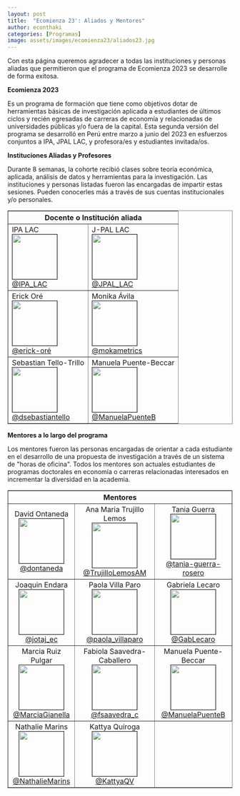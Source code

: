 ```yaml
---
layout: post
title:  "Ecomienza 23': Aliados y Mentores"
author: econthaki
categories: [Programas]
image: assets/images/ecomienza23/aliados23.jpg
---
```

Con esta página queremos agradecer a todas las instituciones y personas aliadas que permitieron que el programa de Ecomienza 2023 se desarrolle de forma exitosa.


**Ecomienza 2023**

Es un programa de formación que tiene como objetivos dotar de herramientas básicas de investigación aplicada a estudiantes de últimos ciclos y recién egresadas de carreras de economía y relacionadas de universidades públicas y/o fuera de la capital. Esta segunda versión del programa se desarrolló en Perú entre marzo a junio del 2023 en esfuerzos conjuntos a IPA, JPAL LAC, y profesora/es y estudiantes invitada/os. 


**Instituciones Aliadas y Profesores**

Durante 8 semanas, la cohorte recibió clases sobre teoría económica, aplicada, análisis de datos y herramientas para la investigación. Las instituciones y personas listadas fueron las encargadas de impartir estas sesiones. Pueden conocerles más a través de sus cuentas institucionales y/o personales.

<table  border="1" bordercolor="gray" align="center" style="width:100%">
  <tr>
        <th colspan="3">Docente o Institución aliada</th> 
  </tr>  
  <tr>
    <td>IPA LAC <br /><img src="{{ site.baseurl }}/assets/images/eco22/ipalat.jpg" border=1 height=100 width=100><br /><a href="https://twitter.com/IPA_LAC"> @IPA_LAC</a> </td>
    <td>J-PAL LAC <br /><img src="{{ site.baseurl }}/assets/images/eco22/jpallat.png" border=1 height=100 width=100><br /><a href="https://twitter.com/JPAL_LAC"> @JPAL_LAC</a> </td>    
  </tr>    
  <tr>
    <td>Erick Oré <br /><img src="{{ site.baseurl }}/assets/images/ecomienza23/erick_ore.jpg" border=1 height=100 width=100><br /><a href="https://pe.linkedin.com/in/erick-oré-420b00b6">@erick-oré</a></td>
    <td>Monika Ávila <br /><img src="{{ site.baseurl }}/assets/images/ecomienza23/monika_avila.jpg" border=1 height=100 width=100><br /><a href="https://twitter.com/mokametrics">@mokametrics</a></td>
  </tr>
  <tr>
    <td>Sebastian Tello-Trillo <br /><img src="{{ site.baseurl }}/assets/images/ecomienza23/sebast.jpg" border=1 height=100 width=100><br /><a href="https://twitter.com/dsebastiantello">@dsebastiantello</a></td>
    <td>Manuela Puente-Beccar <br /><img src="{{ site.baseurl }}/assets/images/ecomienza23/manuela_puente.jpg" border=1 height=100 width=100><br /> <a href="https://twitter.com/ManuelaPuenteB">@ManuelaPuenteB</a></td>
  </tr>  
</table>



**Mentores a lo largo del programa**

Los mentores fueron las personas encargadas de orientar a cada estudiante en el desarrollo de una propuesta de investigación a través de un sistema de "horas de oficina". Todos los mentores son actuales estudiantes de programas doctorales en economía o carreras relacionadas interesados en incrementar la diversidad en la academia.

<table  border="1" bordercolor="gray" align="center" style="width:100%">
  <tr>
        <th colspan="3">Mentores</th> 
  </tr>  
  <tr>
    <td align="center">David Ontaneda <br /><img src="{{ site.baseurl }}/assets/images/ecomienza23/david_o.jpeg" border=1 height=100 width=100><br /><a href="https://twitter.com/dontaneda"> @dontaneda</a> </td>
    <td align="center">Ana Maria Trujillo Lemos <br /><img src="{{ site.baseurl }}/assets/images/ecomienza23/ana_trujillo.jpg" border=1 height=100 width=100><br /><a href="https://twitter.com/TrujilloLemosAM"> @TrujilloLemosAM</a> </td>
    <td align="center">Tania Guerra <br /><img src="{{ site.baseurl }}/assets/images/ecomienza23/tania_guerra-2.jpg" border=1 height=100 width=100><br /><a href="https://de.linkedin.com/in/tania-guerra-rosero-47aa58141/en"> @tania-guerra-rosero</a> </td>
  </tr>
  <tr>
    <td align="center">Joaquin Endara <br /><img src="{{ site.baseurl }}/assets/images/ecomienza23/joaquin_endara-2.jpg" border=1 height=100 width=100><br /><a href="https://twitter.com/jotaj_ec"> @jotaj_ec</a> </td>
    <td align="center">Paola Villa Paro<br /><img src="{{ site.baseurl }}/assets/images/ecomienza23/paola_villa.jpg" border=1 height=100 width=100><br /><a href="https://twitter.com/paola_villaparo"> @paola_villaparo</a> </td>
    <td align="center">Gabriela Lecaro<br /><img src="{{ site.baseurl }}/assets/images/ecomienza23/gaby_lecaro.jpg" border=1 height=100 width=100><br /><a href="https://twitter.com/GabLecaro"> @GabLecaro</a> </td>    
  </tr>
  <tr>
    <td align="center">Marcia Ruiz Pulgar <br /><img src="{{ site.baseurl }}/assets/images/ecomienza23/marcia_ruiz-2.jpg" border=1 height=100 width=100><br /><a href="https://twitter.com/MarciaGianella"> @MarciaGianella</a> </td>
    <td align="center">Fabiola Saavedra-Caballero <br /><img src="{{ site.baseurl }}/assets/images/ecomienza23/fabiola_saavedra-2.jpg" border=1 height=100 width=100><br /><a href="https://twitter.com/fsaavedra_c"> @fsaavedra_c</a> </td>
    <td align="center">Manuela Puente-Beccar<br /><img src="{{ site.baseurl }}/assets/images/ecomienza23/manuela_puente-2.jpg" border=1 height=100 width=100><br /><a href="https://twitter.com/ManuelaPuenteB"> @ManuelaPuenteB</a> </td>
  </tr>
  <tr>
    <td align="center"> Nathalie Marins <br /><img src="{{ site.baseurl }}/assets/images/ecomienza23/nathalie_marins.jpg" border=1 height=100 width=100><br /><a href="https://twitter.com/NathalieMarins"> @NathalieMarins</a> </td>
    <td align="center">Kattya Quiroga <br /><img src="{{ site.baseurl }}/assets/images/ecomienza23/kattya_quiroga.jpg" border=1 height=100 width=100><br /><a href="https://twitter.com/KattyaQV"> @KattyaQV</a> </td>
  </tr>

</table>


